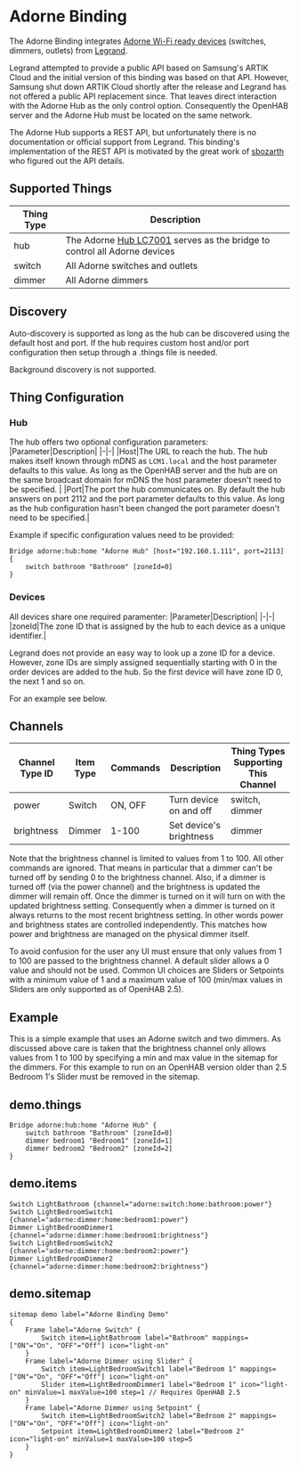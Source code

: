 # Adorne Binding 

The Adorne Binding integrates [Adorne Wi-Fi ready devices](https://www.legrand.us/adorne/products/wireless-whole-house-lighting-controls.aspx) (switches, dimmers, outlets) from [Legrand](legrand.com).

Legrand attempted to provide a public API based on Samsung's ARTIK Cloud and the initial version of this binding was based on that API. However, Samsung shut down ARTIK Cloud shortly after the release and Legrand has not offered a public API replacement since. That leaves direct interaction with the Adorne Hub as the only control option. Consequently the OpenHAB server and the Adorne Hub must be located on the same network.

The Adorne Hub supports a REST API, but unfortunately there is no documentation or official support from Legrand. This binding's implementation of the REST API is motivated by the great work of [sbozarth](https://github.com/sbozarth/homebridge-lc7001) who figured out the API details.

## Supported Things

| Thing Type|Description|
|-|-|
|hub|The Adorne [Hub LC7001](https://www.legrand.us/adorne/products/wireless-whole-house-lighting-controls/lc7001.aspx) serves as the bridge to control all Adorne devices|
|switch|All Adorne switches and outlets|
|dimmer|All Adorne dimmers|

## Discovery

Auto-discovery is supported as long as the hub can be discovered using the default host and port. If the hub requires custom host and/or port configuration then setup through a .things file is needed. 

Background discovery is not supported.

## Thing Configuration

### Hub
The hub offers two optional configuration parameters:
|Parameter|Description|
|-|-|
|Host|The URL to reach the hub. The hub makes itself known through mDNS as `LCM1.local` and the host parameter defaults to this value. As long as the OpenHAB server and the hub are on the same broadcast domain for mDNS the host parameter doesn't need to be specified. |
|Port|The port the hub communicates on. By default the hub answers on port 2112 and the port parameter defaults to this value. As long as the hub configuration hasn't been changed the port parameter doesn't need to be specified.|

Example if specific configuration values need to be provided:
```
Bridge adorne:hub:home "Adorne Hub" [host="192.160.1.111", port=2113] {
	switch bathroom "Bathroom" [zoneId=0]
}
```

### Devices
All devices share one required paramenter:
|Parameter|Description|
|-|-|
|zoneId|The zone ID that is assigned by the hub to each device as a unique identifier.|

Legrand does not provide an easy way to look up a zone ID for a device. However, zone IDs are simply assigned sequentially starting with 0 in the order devices are added to the hub. So the first device will have zone ID 0, the next 1 and so on. 

For an example see below.

## Channels
|Channel Type ID|Item Type|Commands|Description|Thing Types Supporting This Channel|
|-|-|-|-|-|
|power|Switch|ON, OFF|Turn device on and off|switch, dimmer|
|brightness|Dimmer|1-100|Set device's brightness|dimmer|

Note that the brightness channel is limited to values from 1 to 100. All other commands are ignored. That means in particular that a dimmer can't be turned off by sending 0 to the brightness channel. Also, if a dimmer is turned off (via the power channel) and the brightness is updated the dimmer will remain off. Once the dimmer is turned on it will turn on with the updated brightness setting. Consequently when a dimmer is turned on it always returns to the most recent brightness setting. In other words power and brightness states are controlled independently. This matches how power and brightness are managed on the physical dimmer itself. 

To avoid confusion for the user any UI must ensure that only values from 1 to 100 are passed to the brightness channel. A default slider allows a 0 value and should not be used. Common UI choices are Sliders or Setpoints with a minimum value of 1 and a maximum value of 100 (min/max values in Sliders are only supported as of OpenHAB 2.5).

## Example
This is a simple example that uses an Adorne switch and two dimmers. As discussed above care is taken that the brightness channel only allows values from 1 to 100 by specifying a min and max value in the sitemap for the dimmers. For this example to run on an OpenHAB version older than 2.5 Bedroom 1's Slider must be removed in the sitemap. 

## demo.things
```
Bridge adorne:hub:home "Adorne Hub" {
	switch bathroom "Bathroom" [zoneId=0]
	dimmer bedroom1 "Bedroom1" [zoneId=1]
	dimmer bedroom2 "Bedroom2" [zoneId=2]
}
```

## demo.items
```
Switch LightBathroom {channel="adorne:switch:home:bathroom:power"}
Switch LightBedroomSwitch1 {channel="adorne:dimmer:home:bedroom1:power"}
Dimmer LightBedroomDimmer1 {channel="adorne:dimmer:home:bedroom1:brightness"}
Switch LightBedroomSwitch2 {channel="adorne:dimmer:home:bedroom2:power"}
Dimmer LightBedroomDimmer2 {channel="adorne:dimmer:home:bedroom2:brightness"}
```

## demo.sitemap
```
sitemap demo label="Adorne Binding Demo"
{
	Frame label="Adorne Switch" {
		Switch item=LightBathroom label="Bathroom" mappings=["ON"="On", "OFF"="Off"] icon="light-on"
	}
	Frame label="Adorne Dimmer using Slider" {
		Switch item=LightBedroomSwitch1 label="Bedroom 1" mappings=["ON"="On", "OFF"="Off"] icon="light-on"
		Slider item=LightBedroomDimmer1 label="Bedroom 1" icon="light-on" minValue=1 maxValue=100 step=1 // Requires OpenHAB 2.5
	}
	Frame label="Adorne Dimmer using Setpoint" {
		Switch item=LightBedroomSwitch2 label="Bedroom 2" mappings=["ON"="On", "OFF"="Off"] icon="light-on"
		Setpoint item=LightBedroomDimmer2 label="Bedroom 2" icon="light-on" minValue=1 maxValue=100 step=5
	}
}
```

